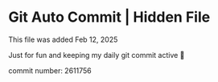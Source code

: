 # Git Auto Commit | Hidden File

This file was added Feb 12, 2025

Just for fun and keeping my daily git commit active 🤪

commit number: 2611756
